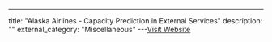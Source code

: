---
title: "Alaska Airlines - Capacity Prediction in External Services"
description: ""
external_category: "Miscellaneous"
---[Visit Website](https://www.usenix.org/conference/srecon19americas/presentation/kraus)

